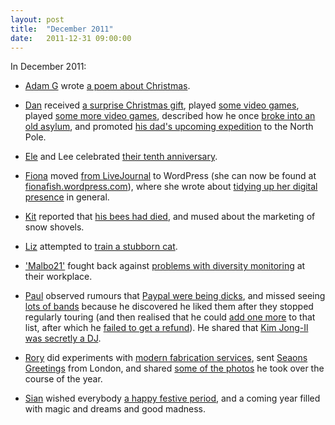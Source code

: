 ```yaml
---
layout: post
title:  "December 2011"
date:   2011-12-31 09:00:00
---
```


In December 2011:

* [Adam G][adam-g] wrote [a poem about Christmas](http://adrokspoems.wordpress.com/2011/12/23/simply-having-a-wonderful-christmas-rhyme/).

* [Dan][dan] received [a surprise Christmas gift](http://www.scatmania.org/2011/12/01/a-surprise-christmas-gift/), played [some video games](http://www.scatmania.org/2011/12/15/video-games-1/), played [some more video games](http://www.scatmania.org/2011/12/20/video-games-2/), described how he once [broke into an old asylum](http://www.scatmania.org/2011/12/24/the-old-asylum/), and promoted [his dad's upcoming expedition](http://www.scatmania.org/2011/12/27/to-the-north-pole/) to the North Pole.

* [Ele][ele] and Lee celebrated [their tenth anniversary](http://ele-is-crazy.livejournal.com/9811.html).

* [Fiona][fiona] moved [from LiveJournal](http://fionafish.livejournal.com/45725.html) to WordPress (she can now be found at [fionafish.wordpress.com](http://fionafish.wordpress.com/)), where she wrote about [tidying up her digital presence](http://fionafish.wordpress.com/2011/12/30/moving-around-but-staying-still/) in general.

* [Kit][kit] reported that [his bees had died](http://reaperkit.wordpress.com/2011/12/17/making-money-off-the-past/), and mused about the marketing of snow shovels.

* [Liz][liz] attempted to [train a stubborn cat](http://norasdollhouse.livejournal.com/111677.html).

* ['Malbo21'][malbo21] fought back against [problems with diversity monitoring](http://malbo21.wordpress.com/2011/12/22/fighting-the-good-fight/) at their workplace.

* [Paul][paul] observed rumours that [Paypal were being dicks](http://blog.pacifist.co.uk/2011/12/06/paypal-screwing-around-with-donations-again/), and missed seeing [lots of bands](http://blog.pacifist.co.uk/2011/12/10/late-to-the-party/) because he discovered he liked them after they stopped regularly touring (and then realised that he could [add one more](http://blog.pacifist.co.uk/2011/12/11/spoke-too-soon/) to that list, after which he [failed to get a refund](http://blog.pacifist.co.uk/2011/12/12/screw-you-ticketweb/)). He shared that [Kim Jong-Il was secretly a DJ](http://blog.pacifist.co.uk/2011/12/20/kim-jong-il-dropping-the-bass/).

* [Rory][rory] did experiments with [modern fabrication services](http://razinaber.livejournal.com/113985.html), sent [Seaons Greetings](http://razinaber.livejournal.com/114214.html) from London, and shared [some of the photos](http://razinaber.livejournal.com/114643.html) he took over the course of the year.

* [Sian][sian] wished everybody [a happy festive period](http://elgingerbread.wordpress.com/2011/12/29/happy-holidays/), and a coming year filled with magic and dreams and good madness.

[adam-g]:  http://strokeyadam.livejournal.com/
[adam-w]:  http://www.ad-space.org.uk/
[andy-k]:  http://theguidemark3.livejournal.com/
[andy-r]:  http://selfdoubtgun.wordpress.com/
[beth]:    http://littlegreenbeth.livejournal.com/
[bryn]:    http://randomlyevil.org.uk/
[claire]:  http://nowebsite.co.uk/blog/
[dan]:     http://www.scatmania.org/
[ele]:     http://ele-is-crazy.livejournal.com/
[fiona]:   http://fionafish.wordpress.com/
[hayley]:  http://leelee1983.livejournal.com/
[jen]:     http://scleip.livejournal.com/
[jimmy]:   http://vikingjim.livejournal.com/
[jta]:     http://blog.electricquaker.co.uk/
[kit]:     http://reaperkit.wordpress.com/
[liz]:     http://norasdollhouse.livejournal.com/
[malbo21]: http://malbo21.wordpress.com/
[matt-p]:  http://myzelik.livejournal.com/
[matt-r]:  http://matt-inthe-hat.livejournal.com/
[paul]:    http://blog.pacifist.co.uk/
[penny]:   http://thepennyfaerie.livejournal.com/
[pete]:    http://loonybin345.livejournal.com/
[rory]:    http://razinaber.livejournal.com/
[ruth]:    http://fleeblewidget.co.uk/
[sarah]:   http://starlight-sarah.livejournal.com/
[sian]:    http://elgingerbread.wordpress.com/
